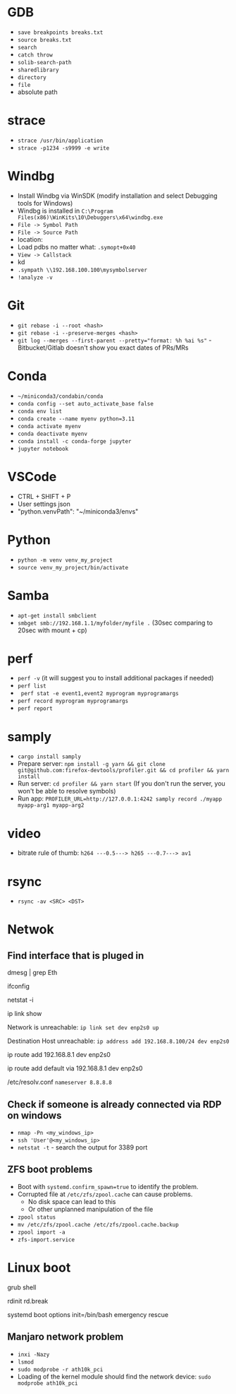 # GDB
* `save breakpoints breaks.txt`
* `source breaks.txt`
* `search`
* `catch throw`
* `solib-search-path`
* `sharedlibrary`
* `directory`
* `file`
* absolute path

# strace
* `strace /usr/bin/application`
* `strace -p1234 -s9999 -e write`

# Windbg
* Install Windbg via WinSDK (modify installation and select Debugging tools for Windows)
* Windbg is installed in `C:\Program Files(x86)\WinKits\10\Debuggers\x64\windbg.exe`
* `File -> Symbol Path`
* `File -> Source Path`
* location:
* Load pdbs no matter what: `.symopt+0x40`
* `View -> Callstack`
* kd
* `.sympath \\192.168.100.100\mysymbolserver`
* `!analyze -v`

# Git
* `git rebase -i --root <hash>`
* `git rebase -i --preserve-merges <hash>`
* `git log --merges --first-parent --pretty="format: %h %ai %s"` - Bitbucket/Gitlab doesn't show you exact dates of PRs/MRs

# Conda
* ```~/miniconda3/condabin/conda```
* ```conda config --set auto_activate_base false```
* ```conda env list```
* ```conda create --name myenv python=3.11```
* ```conda activate myenv```
* ```conda deactivate myenv```
* ```conda install -c conda-forge jupyter```
* ```jupyter notebook```

# VSCode
* CTRL + SHIFT + P
* User settings json
* "python.venvPath": "~/miniconda3/envs"

# Python
* ```python -m venv venv_my_project```
* ```source venv_my_project/bin/activate```

# Samba
* ``` apt-get install smbclient ```
* ``` smbget smb://192.168.1.1/myfolder/myfile . ``` (30sec comparing to 20sec with mount + cp)

# perf
* ``` perf -v ``` (it will suggest you to install additional packages if needed)
* ``` perf list ```
* ``` perf stat -e event1,event2 myprogram myprogramargs```
* ``` perf record myprogram myprogramargs ```
* ``` perf report ```

# samply

* ```cargo install samply```
* Prepare server: ```npm install -g yarn && git clone git@github.com:firefox-devtools/profiler.git && cd profiler && yarn install```
* Run server: ```cd profiler && yarn start``` (If you don't run the server, you won't be able to resolve symbols)
* Run app: ```PROFILER_URL=http://127.0.0.1:4242 samply record ./myapp myapp-arg1 myapp-arg2```

# video

* bitrate rule of thumb: ```h264 ---0.5---> h265 ---0.7---> av1```

# rsync

* ```rsync -av <SRC> <DST>```

# Netwok

## Find interface that is pluged in

dmesg | grep Eth

ifconfig

netstat -i

ip link show

Network is unreachable: ```ip link set dev enp2s0 up```

Destination Host unreachable: ```ip address add 192.168.8.100/24 dev enp2s0```

ip route add 192.168.8.1 dev enp2s0

ip route add default via 192.168.8.1 dev enp2s0

/etc/resolv.conf `nameserver 8.8.8.8`

## Check if someone is already connected via RDP on windows

* `nmap -Pn <my_windows_ip>`
* `ssh 'User'@<my_windows_ip>`
* `netstat -t` - search the output for 3389 port

## ZFS boot problems
* Boot with ```systemd.confirm_spawn=true``` to identify the problem.
* Corrupted file at `/etc/zfs/zpool.cache` can cause problems.
    * No disk space can lead to this
    * Or other unplanned manipulation of the file
* ```zpool status```
* ```mv /etc/zfs/zpool.cache /etc/zfs/zpool.cache.backup```
* ```zpool import -a```
* ```zfs-import.service``` 

# Linux boot
grub shell

rdinit
rd.break

systemd boot options
init=/bin/bash
emergency
rescue

## Manjaro network problem
* `inxi -Nazy`
* `lsmod`
* ```sudo modprobe -r ath10k_pci```
* Loading of the kernel module should find the network device: ```sudo modprobe ath10k_pci``` 

